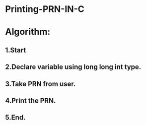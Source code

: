 # Printing-PRN-IN-C
# Algorithm:
## 1.Start
## 2.Declare variable using long long int type.
## 3.Take PRN from user.
## 4.Print the PRN.
## 5.End.
